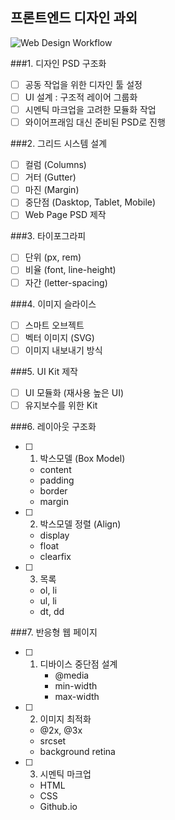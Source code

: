 ## 프론트엔드 디자인 과외

![Web Design Workflow](http://www.fantasky.ch/img/uploads/2014/09/6_web_technology_trends_2013.jpg)

###1. 디자인 PSD 구조화
- [ ]	공동 작업을 위한 디자인 툴 설정
- [ ]	UI 설계 : 구조적 레이어 그룹화
- [ ]	시멘틱 마크업을 고려한 모듈화 작업
- [ ]	와이어프래임 대신 준비된 PSD로 진행

###2. 그리드 시스템 설계
- [ ]	컬럼 (Columns)
- [ ]	거터 (Gutter)
- [ ]	마진 (Margin)
- [ ]	중단점 (Dasktop, Tablet, Mobile)
- [ ]	Web Page PSD 제작

###3. 타이포그라피
- [ ]	단위 (px, rem)
- [ ]	비율 (font, line-height)
- [ ]	자간 (letter-spacing)

###4. 이미지 슬라이스
- [ ]	스마트 오브젝트
- [ ]	벡터 이미지 (SVG)
- [ ]	이미지 내보내기 방식

###5. UI Kit 제작
- [ ]	UI 모듈화 (재사용 높은 UI)
- [ ]	유지보수를 위한 Kit

###6. 레이아웃 구조화
- [ ]	1. 박스모델 (Box Model)
	- content
	- padding
	- border
	- margin
- [ ]	2. 박스모델 정렬 (Align)
	- display
	- float
	- clearfix
- [ ]	3. 목록
	- ol, li
	- ul, li
	- dt, dd

###7. 반응형 웹 페이지
- [ ]	1. 디바이스 중단점 설계
		- @media
		- min-width
		- max-width
- [ ]	2. 이미지 최적화
	- @2x, @3x
	- srcset
	- background retina
- [ ]	3. 시멘틱 마크업
	- HTML
	- CSS
	- Github.io


